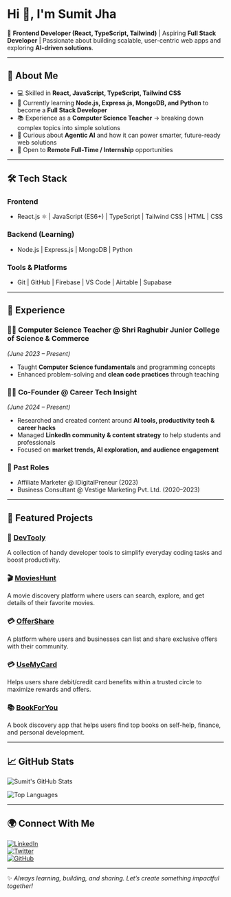 # Hi 👋, I'm Sumit Jha  

🚀 **Frontend Developer (React, TypeScript, Tailwind)** | Aspiring **Full Stack Developer** | Passionate about building scalable, user-centric web apps and exploring **AI-driven solutions**.  

---

## 🌟 About Me  
- 💻 Skilled in **React, JavaScript, TypeScript, Tailwind CSS**  
- 🌱 Currently learning **Node.js, Express.js, MongoDB, and Python** to become a **Full Stack Developer**  
- 📚 Experience as a **Computer Science Teacher** → breaking down complex topics into simple solutions  
- 🤖 Curious about **Agentic AI** and how it can power smarter, future-ready web solutions  
- 🎯 Open to **Remote Full-Time / Internship** opportunities  

---

## 🛠️ Tech Stack  
### Frontend  
- React.js ⚛️ | JavaScript (ES6+) | TypeScript | Tailwind CSS | HTML | CSS  

### Backend (Learning)  
- Node.js | Express.js | MongoDB | Python  

### Tools & Platforms  
- Git | GitHub | Firebase | VS Code | Airtable | Supabase  

---

## 💼 Experience  

### 👨‍🏫 Computer Science Teacher @ Shri Raghubir Junior College of Science & Commerce  
*(June 2023 – Present)*  
- Taught **Computer Science fundamentals** and programming concepts  
- Enhanced problem-solving and **clean code practices** through teaching  

### 🧑‍💻 Co-Founder @ Career Tech Insight  
*(June 2024 – Present)*  
- Researched and created content around **AI tools, productivity tech & career hacks**  
- Managed **LinkedIn community & content strategy** to help students and professionals  
- Focused on **market trends, AI exploration, and audience engagement**  

### 🎯 Past Roles  
- Affiliate Marketer @ IDigitalPreneur (2023)  
- Business Consultant @ Vestige Marketing Pvt. Ltd. (2020–2023)  

---

## 📂 Featured Projects  

### 🔧 [DevTooly](https://devtooly.vercel.app/)  
A collection of handy developer tools to simplify everyday coding tasks and boost productivity.  

### 🎬 [MoviesHunt](https://movieshunt.vercel.app/)  
A movie discovery platform where users can search, explore, and get details of their favorite movies.  

### 💳 [OfferShare](https://offershare.vercel.app/)  
A platform where users and businesses can list and share exclusive offers with their community.  

### 💳 [UseMyCard](https://usemycard.vercel.app/)  
Helps users share debit/credit card benefits within a trusted circle to maximize rewards and offers.  

### 📚 [BookForYou](https://bookforyou.vercel.app/)  
A book discovery app that helps users find top books on self-help, finance, and personal development.  

---

## 📈 GitHub Stats  
![Sumit's GitHub Stats](https://github-readme-stats.vercel.app/api?username=devlopersumit&show_icons=true&theme=radical)  

![Top Languages](https://github-readme-stats.vercel.app/api/top-langs/?username=devlopersumit&layout=compact&theme=radical)  

---

## 🌍 Connect With Me  

[![LinkedIn](https://img.shields.io/badge/LinkedIn-0077B5?style=for-the-badge&logo=linkedin&logoColor=white)](https://www.linkedin.com/in/sumit-jha?utm_source=share&utm_campaign=share_via&utm_content=profile&utm_medium=android_app)  
[![Twitter](https://img.shields.io/badge/Twitter-1DA1F2?style=for-the-badge&logo=twitter&logoColor=white)](https://x.com/_sumitjha_?t=4nSWLPjfWOEhS06PoX9-Lg&s=09)  
[![GitHub](https://img.shields.io/badge/GitHub-100000?style=for-the-badge&logo=github&logoColor=white)](https://github.com/devlopersumit)  

---

✨ *Always learning, building, and sharing. Let’s create something impactful together!*  
